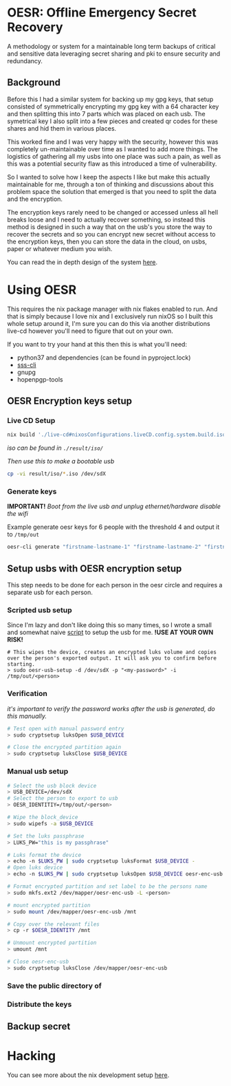 # OESR: Offline Emergency Secret Recovery 

A methodology or system for a maintainable long term backups of critical and sensitive data leveraging secret sharing and pki to ensure security and redundancy.

## Background

Before this I had a similar system for backing up my gpg keys, that setup consisted of symmetrically encrypting my gpg key with a 64 character key and then splitting this into 7 parts which was placed on each usb. The symetrical key I also split into a few pieces and created qr codes for these shares and hid them in various places.

This worked fine and I was very happy with the security, however this was completely un-maintainable over time as I wanted to add more things. The logistics of gathering all my usbs into one place was such a pain, as well as this was a potential security flaw as this introduced a time of vulnerability.

So I wanted to solve how I keep the aspects I like but make this actually maintainable for me, through a ton of thinking and discussions about this problem space the solution that emerged is that you need to split the data and the encryption. 

The encryption keys rarely need to be changed or accessed unless all hell breaks loose and I need to actually recover something, so instead this method is designed in such a way that on the usb's you store the way to recover the secrets and so you can encrypt new secret without access to the encryption keys, then you can store the data in the cloud, on usbs, paper or whatever medium you wish.

You can read the in depth design of the system [here](./docs/DESIGN.md).

# Using OESR

This requires the nix package manager with nix flakes enabled to run. And that is simply because I love nix and I exclusively run nixOS so I built this whole setup around it, I'm sure you can do this via another distributions live-cd however you'll need to figure that out on your own.

If you want to try your hand at this then this is what you'll need:
- python37 and dependencies (can be found in pyproject.lock)
- [sss-cli](https://github.com/dsprenkels/sss-cli)
-  gnupg
-  hopenpgp-tools

## OESR Encryption keys setup
### Live CD Setup

```sh
nix build './live-cd#nixosConfigurations.liveCD.config.system.build.isoImage' 
```
_iso can be found in `./result/iso/`_ 

*Then use this to make a bootable usb*
```sh
cp -vi result/iso/*.iso /dev/sdX
```

### Generate keys

**IMPORTANT!** *Boot from the live usb and unplug ethernet/hardware disable the wifi*

Example generate oesr keys for 6 people with the threshold 4 and output it to `/tmp/out`
```sh
oesr-cli generate "firstname-lastname-1" "firstname-lastname-2" "firstname-lastname-3" "firstname-lastname-4" "firstname-lastname-5" "firstname-lastname-6" -t 3 -o /tmp/out
```

## Setup usbs with OESR encryption setup

This step needs to be done for each person in the oesr circle and requires a separate usb for each person.

### Scripted usb setup
Since I'm lazy and don't like doing this so many times, so I wrote a small and somewhat naive [script](./oesr_usb_setup.py) to setup the usb for me. **!USE AT YOUR OWN RISK!**
```
# This wipes the device, creates an encrypted luks volume and copies over the person's exported output. It will ask you to confirm before starting.
> sudo oesr-usb-setup -d /dev/sdX -p "<my-password>" -i /tmp/out/<person>
```

### Verification
_it's important to verify the password works after the usb is generated, do this manually._

```sh
# Test open with manual password entry
> sudo cryptsetup luksOpen $USB_DEVICE

# Close the encrypted partition again
> sudo cryptsetup luksClose $USB_DEVICE
```

### Manual usb setup

```sh
# Select the usb block device
> USB_DEVICE=/dev/sdX
# Select the person to export to usb
> OESR_IDENTITIY=/tmp/out/<person>

# Wipe the block_device
> sudo wipefs -a $USB_DEVICE

# Set the luks passphrase
> LUKS_PW="this is my passphrase"

# Luks format the device
> echo -n $LUKS_PW | sudo cryptsetup luksFormat $USB_DEVICE -
# Open luks device
> echo -n $LUKS_PW | sudo cryptsetup luksOpen $USB_DEVICE oesr-enc-usb -

# Format encrypted partition and set label to be the persons name
> sudo mkfs.ext2 /dev/mapper/oesr-enc-usb -L <person>

# mount encrypted partition
> sudo mount /dev/mapper/oesr-enc-usb /mnt

# Copy over the relevant files
> cp -r $OESR_IDENTITY /mnt

# Unmount encrypted partition
> umount /mnt

# Close oesr-enc-usb
> sudo cryptsetup luksClose /dev/mapper/oesr-enc-usb

```


### Save the public directory of 

### Distribute the keys

## Backup secret

# Hacking

You can see more about the nix development setup [here](./docs/HACKING.md).
